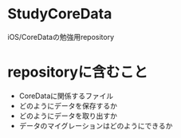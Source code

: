 # StudyCoreData
iOS/CoreDataの勉強用repository

# repositoryに含むこと
* CoreDataに関係するファイル
* どのようにデータを保存するか
* どのようにデータを取り出すか
* データのマイグレーションはどのようにできるか

